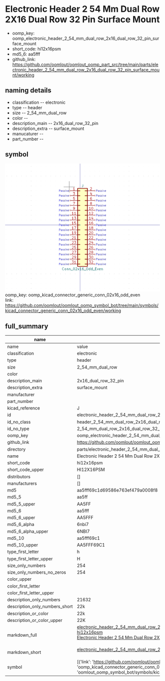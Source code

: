 # Electronic Header 2 54 Mm Dual Row 2X16 Dual Row 32 Pin Surface Mount

  
* oomp_key: oomp_electronic_header_2_54_mm_dual_row_2x16_dual_row_32_pin_surface_mount 
* short_code: hi12x16psm
* md5_6: aa5fff  
* github_link: https://github.com/oomlout/oomlout_oomp_part_src/tree/main/parts/electronic_header_2_54_mm_dual_row_2x16_dual_row_32_pin_surface_mount/working  
## naming details
* classification -- electronic
* type -- header
* size -- 2_54_mm_dual_row
* color -- 
* description_main -- 2x16_dual_row_32_pin
* description_extra -- surface_mount
* manucaturer -- 
* part_number -- 



## symbol

![](symbol/0/working/working_600.png)  
oomp_key: oomp_kicad_connector_generic_conn_02x16_odd_even  
link: https://github.com/oomlout/oomlout_oomp_symbol_bot/tree/main/symbols/kicad_connector_generic_conn_02x16_odd_even/working  


## full_summary
| name | value | 
| --- | --- | 
| name | value | 
| classification | electronic | 
| type | header | 
| size | 2_54_mm_dual_row | 
| color |  | 
| description_main | 2x16_dual_row_32_pin | 
| description_extra | surface_mount | 
| manufacturer |  | 
| part_number |  | 
| kicad_reference | J | 
| id | electronic_header_2_54_mm_dual_row_2x16_dual_row_32_pin_surface_mount | 
| id_no_class | header_2_54_mm_dual_row_2x16_dual_row_32_pin_surface_mount | 
| id_no_type | 2_54_mm_dual_row_2x16_dual_row_32_pin_surface_mount | 
| oomp_key | oomp_electronic_header_2_54_mm_dual_row_2x16_dual_row_32_pin_surface_mount | 
| github_link | https://github.com/oomlout/oomlout_oomp_part_src/tree/main/parts/electronic_header_2_54_mm_dual_row_2x16_dual_row_32_pin_surface_mount/working | 
| directory | parts/electronic_header_2_54_mm_dual_row_2x16_dual_row_32_pin_surface_mount | 
| name | Electronic Header 2 54 Mm Dual Row 2X16 Dual Row 32 Pin Surface Mount | 
| short_code | hi12x16psm | 
| short_code_upper | HI12X16PSM | 
| distributors | [] | 
| manufacturers | [] | 
| md5 | aa5fff69c1d69586e763ef479a0008f8 | 
| md5_5 | aa5ff | 
| md5_5_upper | AA5FF | 
| md5_6 | aa5fff | 
| md5_6_upper | AA5FFF | 
| md5_6_alpha | 6nbi7 | 
| md5_6_alpha_upper | 6NBI7 | 
| md5_10 | aa5fff69c1 | 
| md5_10_upper | AA5FFF69C1 | 
| type_first_letter | h | 
| type_first_letter_upper | H | 
| size_only_numbers | 254 | 
| size_only_numbers_no_zeros | 254 | 
| color_upper |  | 
| color_first_letter |  | 
| color_first_letter_upper |  | 
| description_only_numbers | 21632 | 
| description_only_numbers_short | 22k | 
| description_or_color | 22k | 
| description_or_color_upper | 22K | 
| markdown_full | [electronic_header_2_54_mm_dual_row_2x16_dual_row_32_pin_surface_mount](https://github.com/oomlout/oomlout_oomp_part_src/tree/main/parts/electronic_header_2_54_mm_dual_row_2x16_dual_row_32_pin_surface_mount/working)<br>[hi12x16psm](https://github.com/oomlout/oomlout_oomp_part_src/tree/main/parts/electronic_header_2_54_mm_dual_row_2x16_dual_row_32_pin_surface_mount/working)<br>[Electronic Header 2 54 Mm Dual Row 2X16 Dual Row 32 Pin Surface Mount](https://github.com/oomlout/oomlout_oomp_part_src/tree/main/parts/electronic_header_2_54_mm_dual_row_2x16_dual_row_32_pin_surface_mount/working)<br><br> | 
| markdown_short | [electronic_header_2_54_mm_dual_row_2x16_dual_row_32_pin_surface_mount](https://github.com/oomlout/oomlout_oomp_part_src/tree/main/parts/electronic_header_2_54_mm_dual_row_2x16_dual_row_32_pin_surface_mount/working)<br><br> | 
| symbol | [{'link': 'https://github.com/oomlout/oomlout_oomp_symbol_bot/tree/main/symbols/kicad_connector_generic_conn_02x16_odd_even', 'oomp_key': 'oomp_kicad_connector_generic_conn_02x16_odd_even', 'directory': 'oomlout_oomp_symbol_bot/symbols/kicad_connector_generic_conn_02x16_odd_even//working/working.kicad_sym'}] | 
